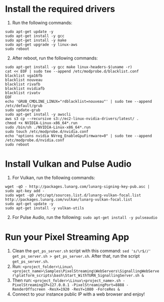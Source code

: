 # Install the required drivers
1. Run the following commands:
```
sudo apt-get update -y 
sudo apt-get install -y gcc
sudo apt-get install -y make
sudo apt-get upgrade -y linux-aws
sudo reboot
```

2. After reboot, run the following commands:
```
sudo apt-get install -y gcc make linux-headers-$(uname -r)
cat << EOF | sudo tee --append /etc/modprobe.d/blacklist.conf
blacklist vga16fb
blacklist nouveau
blacklist rivafb
blacklist nvidiafb
blacklist rivatv
EOF
echo 'GRUB_CMDLINE_LINUX="rdblacklist=nouveau"' | sudo tee --append /etc/default/grub
sudo update-grub
sudo apt-get install -y awscli
aws s3 cp --recursive s3://ec2-linux-nvidia-drivers/latest/ .
chmod +x NVIDIA-Linux-x86_64*.run
sudo /bin/sh ./NVIDIA-Linux-x86_64*.run
sudo touch /etc/modprobe.d/nvidia.conf
echo "options nvidia NVreg_EnableGpuFirmware=0" | sudo tee --append /etc/modprobe.d/nvidia.conf
sudo reboot
```

# Install Vulkan and Pulse Audio
1. For Vulkan, run the following commands:
```
wget -qO - http://packages.lunarg.com/lunarg-signing-key-pub.asc | sudo apt-key add -
sudo wget -qO /etc/apt/sources.list.d/lunarg-vulkan-focal.list http://packages.lunarg.com/vulkan/lunarg-vulkan-focal.list
sudo apt-get update -y
sudo apt-get install -y vulkan-utils
```
2. For Pulse Audio, run the following: `sudo apt-get install -y pulseaudio`

# Run your Pixel Streaming App
1. Clean the `get_ps_server.sh` script with this command: `sed 's/\r$//' get_ps_server.sh > get_ps_server.sh`. After that, run the script `get_ps_server.sh`.
2. Run: `<project_folder>\Linux\<project_name>\Samples\PixelStreaming\WebServers\SignallingWebServer\platform_scripts\bash\Start_WithTURN_SignallingServer.sh &`
3. Then run: `<project_folder>\Linux\<project_name>.sh -PixelStreamingIP=127.0.0.1 -PixelStreamingPort=8888 -RenderOffscreen -ResX=1920 -ResY=1080 -ForceRes &`
4. Connect to your instance public IP with a web browser and enjoy!
